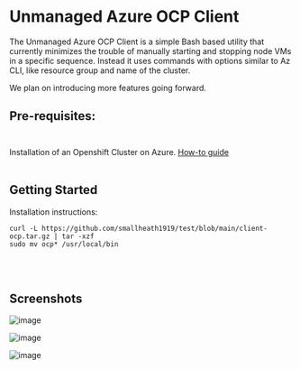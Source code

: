 # Unmanaged Azure OCP Client

The Unmanaged Azure OCP Client is a simple Bash based utility that currently minimizes the trouble of manually starting and stopping node VMs in a specific sequence. Instead it uses commands with options similar to Az CLI, like resource group and name of the cluster.

We plan on introducing more features going forward.

## **Pre-requisites:**<br><br>
Installation of an Openshift Cluster on Azure. [How-to guide](https://cloud.redhat.com/openshift/install/azure/installer-provisioned)
<br><br>
## **Getting Started**

Installation instructions:

```
curl -L https://github.com/smallheath1919/test/blob/main/client-ocp.tar.gz | tar -xzf
sudo mv ocp* /usr/local/bin

```
<br><br>
## **Screenshots**

![image](https://user-images.githubusercontent.com/41380074/118137744-2dc9ff80-b423-11eb-9cc8-1cdb0a3fe895.png)

![image](https://user-images.githubusercontent.com/41380074/118139301-d75dc080-b424-11eb-93bc-82a672fedf4b.png)

![image](https://user-images.githubusercontent.com/41380074/118139495-096f2280-b425-11eb-9d26-f00f3b35ba7a.png)
